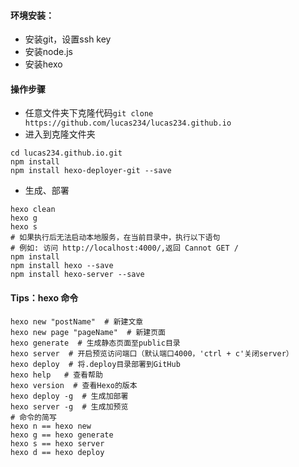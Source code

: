 #### 环境安装：

- 安装git，设置ssh key
- 安装node.js
- 安装hexo

#### 操作步骤

- 任意文件夹下克隆代码`git clone https://github.com/lucas234/lucas234.github.io`
- 进入到克隆文件夹
```
cd lucas234.github.io.git
npm install
npm install hexo-deployer-git --save
```
- 生成、部署

```
hexo clean
hexo g
hexo s
# 如果执行后无法启动本地服务，在当前目录中，执行以下语句
# 例如: 访问 http://localhost:4000/,返回 Cannot GET /
npm install
npm install hexo --save
npm install hexo-server --save
```

#### Tips：hexo 命令

```
hexo new "postName"  # 新建文章
hexo new page "pageName"  # 新建页面
hexo generate  # 生成静态页面至public目录
hexo server  # 开启预览访问端口（默认端口4000，'ctrl + c'关闭server）
hexo deploy  # 将.deploy目录部署到GitHub
hexo help   # 查看帮助
hexo version  # 查看Hexo的版本
hexo deploy -g  # 生成加部署
hexo server -g  # 生成加预览
# 命令的简写
hexo n == hexo new
hexo g == hexo generate
hexo s == hexo server
hexo d == hexo deploy
```

